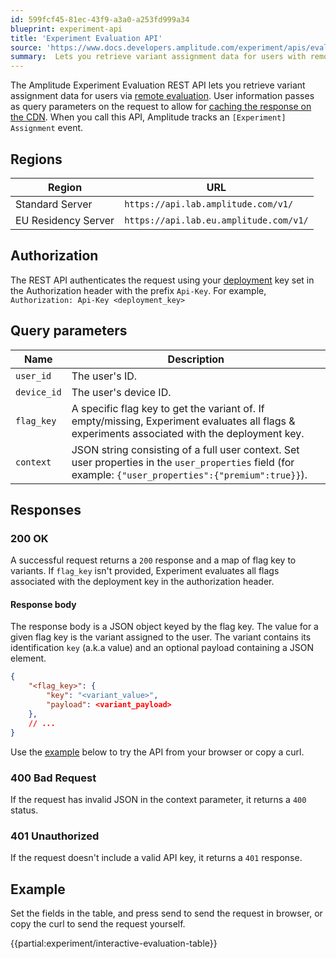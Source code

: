 ```yaml
---
id: 599fcf45-81ec-43f9-a3a0-a253fd999a34
blueprint: experiment-api
title: 'Experiment Evaluation API'
source: 'https://www.docs.developers.amplitude.com/experiment/apis/evaluation-api/'
summary:  Lets you retrieve variant assignment data for users with remote evaluation.
---
```

The Amplitude Experiment Evaluation REST API lets you retrieve variant assignment data for users via [remote evaluation](/experiment/remote-evaluation). User information passes as query parameters on the request to allow for [caching the response on the CDN](/experiment/under-the-hood/performance-and-caching#cdn-caching). When you call this API, Amplitude tracks an `[Experiment] Assignment` event.

## Regions

| Region              | URL                                                                   |
| ------------------- | -------------------------------------------------------------------------- |
| Standard Server     | `https://api.lab.amplitude.com/v1/`       |
| EU Residency Server | `https://api.lab.eu.amplitude.com/v1/` |

## Authorization

The REST API authenticates the request using your [deployment](/experiment/data-model#deployments) key set in the Authorization header with the prefix `Api-Key`. For example, `Authorization: Api-Key <deployment_key>`

## Query parameters

| <div class="big-column">Name</div> | Description                                                                                                                                              |
| ---------------------------------- | -------------------------------------------------------------------------------------------------------------------------------------------------------- |
| `user_id`                          | The user's ID.                                                                                                                                           |
| `device_id`                        | The user's device ID.                                                                                                                                    |
| `flag_key`                         | A specific flag key to get the variant of. If empty/missing, Experiment evaluates all flags & experiments associated with the deployment key.                   |
| `context`                          | JSON string consisting of a full user context. Set user properties in the `user_properties` field (for example: `{"user_properties":{"premium":true}}`). |

## Responses

### 200 OK

A successful request returns a `200` response and a map of flag key to variants. If `flag_key` isn't provided, Experiment evaluates all flags associated with the deployment key in the authorization header.

#### Response body

The response body is a JSON object keyed by the flag key. The value for a given flag key is the variant assigned to the user. The variant contains its identification `key` (a.k.a value) and an optional payload containing a JSON element.

```json
{
    "<flag_key>": {
        "key": "<variant_value>",
        "payload": <variant_payload>
    },
    // ...
}
```

Use the [example](#example) below to try the API from your browser or copy a curl.

### 400 Bad Request

If the request has invalid JSON in the context parameter, it returns a `400` status.

### 401 Unauthorized

If the request doesn't include a valid API key, it returns a `401` response.

## Example

Set the fields in the table, and press send to send the request in browser, or copy the curl to send the request yourself.


{{partial:experiment/interactive-evaluation-table}}

